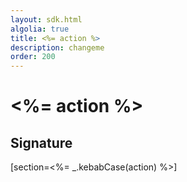 ```yaml
---
layout: sdk.html
algolia: true
title: <%= action %>
description: changeme
order: 200
---
```


# <%= action %>

## Signature
[section=<%= _.kebabCase(action) %>]
